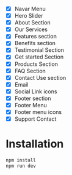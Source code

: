 
- [x] Navar Menu
- [x] Hero Slider
- [x] About Section
- [x] Our Services
- [x] Features section
- [x] Benefits section
- [x] Testimonial Section
- [x] Get started Section
- [x] Products Section
- [x] FAQ Section
- [x] Contact Use section
- [x] Email
- [x] Social Link icons
- [x] Footer section
- [x] Footer Menu
- [x] Footer menu icons
- [x] Support Contact

# Installation
```bash
npm install
npm run dev
